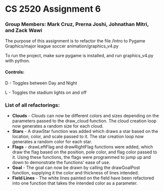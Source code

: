 # CS 2520 Assignment 6
### Group Members: Mark Cruz, Prerna Joshi, Johnathan Mitri, and Zack Wawi

The purpose of this assignment is to refactor the file /Intro to Pygame Graphics/major league soccer animation/graphics_v4.py

To run the project, make sure pygame is installed, and run graphics_v4.py with python. 

#### Controls:
D - Toggles between Day and Night

L - Toggles the stadium lights on and off

### List of all refactorings:
- **Clouds** - Clouds can now be different colors and sizes depending on the parameters passed to the draw_cloud function. The cloud creation loop now generates a random size for each cloud.
- **Stars** - A drawStar function was added which draws a star based on the location, color, and scale passed to it. The star creation loop now generates a random color for each star. 
- **Flags** - drawLeftFlag and drawRightFlag functions were added, which draw the flag based on the position, pole color, and flag color passed to it. Using these functions, the flags were programmed to jump up and down to demonstrate the functions' ease of use. 
- **Goal** - The goal can now be drawn by calling the drawGoalPost function, supplying it the color and thickness of lines intended. 
- **Field Lines** - The white lines painted on the field have been refactored into one function that takes the intended color as a parameter.

